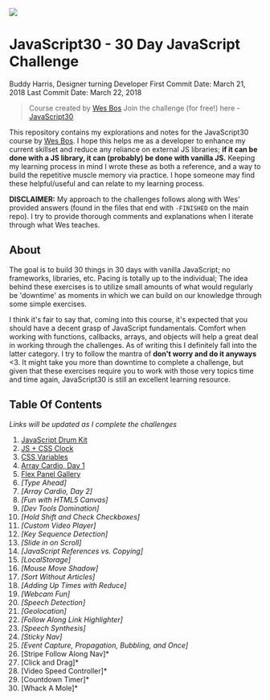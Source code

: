 ![](https://javascript30.com/images/JS3-social-share.png)

# JavaScript30 - 30 Day JavaScript Challenge

Buddy Harris, Designer turning Developer
First Commit Date: March 21, 2018
Last Commit Date: March 22, 2018

> Course created by [Wes Bos](https://github.com/wesbos)
> Join the challenge (for free!) here - [JavaScript30](https://javascript30.com/account)

This repository contains my explorations and notes for the JavaScript30 course by
  [Wes Bos](//github.com/wesbos). I hope this helps me as a developer to enhance my current skillset and reduce any reliance on external JS libraries; **if it can be done with a JS library,
  it can (probably) be done with vanilla JS.** Keeping my learning process in mind I wrote these as both a reference, and a way to build the repetitive muscle memory via practice. I hope someone may find these helpful/useful and can relate to my learning process.

**DISCLAIMER:** My approach to the challenges follows along with Wes' provided answers (found in
  the files that end with `-FINISHED` on the main repo). I try to provide thorough comments and explanations when I iterate through what Wes teaches. 

## About

The goal is to build 30 things in 30 days with vanilla JavaScript; no frameworks, libraries, etc.
  Pacing is totally up to the individual; The idea behind these exercises is to utilize small amounts of what would regularly be 'downtime' as moments in which we can build on our knowledge through some simple exercises.

I think it's fair to say that, coming into this course, it's expected that you should have a decent grasp of JavaScript fundamentals. Comfort when working with functions, callbacks, arrays,
and objects will help a great deal in working through the challenges. As of writing this I definitely fall into the latter category. I try to follow the mantra of **don't worry and do it anyways** &lt;3. It might take you more than downtime to complete a challenge, but given that these exercises require you to work with those very topics time and time again, JavaScript30 is still an excellent learning resource.

## Table Of Contents

*Links will be updated as I complete the challenges*

1.  [JavaScript Drum Kit](/exercises/01%20-%20JavaScript%20Drum%20Kit)
2.  [JS + CSS Clock](/exercises/02%20-%20JS%20%2B%20CSS%20Clock)
3.  [CSS Variables](/exercises/03%20-%20CSS%20Variables)
4.  [Array Cardio, Day 1](/exercises/04%20-%20Array%20Cardio%20Day%201/)
5.  [Flex Panel Gallery](/exercises/05%20-%20Flex%20Panel%20Gallery/)
6.  *[Type Ahead]*<!-- (/exercises/06%20-%20Type%20Ahead/) -->
7.  *[Array Cardio, Day 2]*<!-- (/exercises/07%20-%20Array%20Cardio%20Day%202/) -->
8.  *[Fun with HTML5 Canvas]*<!-- (/exercises/08%20-%20Fun%20with%20HTML5%20Canvas/) -->
9.  *[Dev Tools Domination]*<!-- (/exercises/09%20-%20DevTools%20Domination/) -->
10. *[Hold Shift and Check Checkboxes]*<!-- (/exercises/10%20-%20Hold%20Shift%20and%20Check%20Checkboxes/) -->
11. *[Custom Video Player]*<!-- (/exercises/11%20-%20Custom%20Video%20Player/) -->
12. *[Key Sequence Detection]*<!-- (/exercises/12%20-%20Key%20Sequence%20Detection/) -->
13. *[Slide in on Scroll]*<!-- (/exercises/13%20-%20Slide%20in%20on%20Scroll/) -->
14. *[JavaScript References vs. Copying]*<!-- (/exercises/14%20-%20JavaScript%20References%20VS%20Copying) -->
15. *[LocalStorage]*<!-- (/exercises/15%20-%20LocalStorage/) -->
16. *[Mouse Move Shadow]*<!-- (/exercises/16%20-%20Mouse%20Move%20Shadow/) -->
17. *[Sort Without Articles]*<!-- (/exercises/17%20-%20Sort%20Without%20Articles/) -->
18. *[Adding Up Times with Reduce]*<!-- (/exercises/18%20-%20Adding%20Up%20Times%20with%20Reduce/) -->
19. *[Webcam Fun]*<!-- (/exercises/19%20-%20Webcam%20Fun/) -->
20. *[Speech Detection]*<!-- (/exercises/20%20-%20Speech%20Detection/) -->
21. *[Geolocation]*<!-- (/exercises/21%20-%20Geolocation/) -->
22. *[Follow Along Link Highlighter]*<!-- (/exercises/22%20-%20Follow%20Along%20Link%20Highlighter/) -->
23. *[Speech Synthesis]*<!-- (/exercises/23%20-%20Speech%20Synthesis/) -->
24. *[Sticky Nav]*<!-- (/exercises/24%20-%20Sticky%20Nav/) -->
25. *[Event Capture, Propagation, Bubbling, and Once]*<!-- (/exercises/25%20-%20Event%20Capture,%20Propagation,%20Bubbling%20and%20Once/) -->
26. [Stripe Follow Along Nav]*<!-- (/exercises/26%20-%20Stripe%20Follow%20Along%20Nav/) -->
27. [Click and Drag]*<!-- (/exercises/27%20-%20Click%20and%20Drag/) -->
28. [Video Speed Controller]*<!-- (/exercises/28%20-%20Video%20Speed%20Controller/) -->
29. [Countdown Timer]*<!-- (/exercises/29%20-%20Countdown%20Timer/) -->
30. [Whack A Mole]*<!-- (/exercises/30%20-%20Whack%20A%20Mole/) -->
